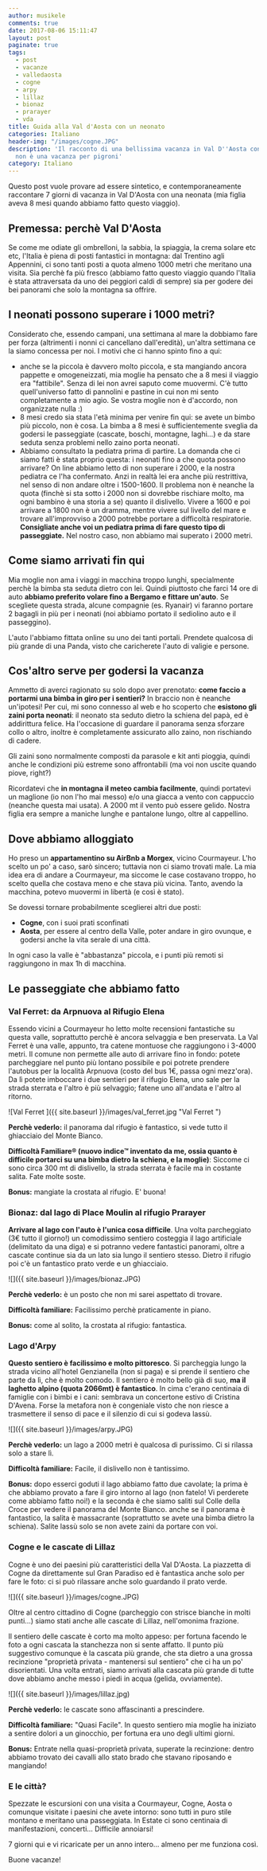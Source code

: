 ```yaml
---
author: musikele
comments: true
date: 2017-08-06 15:11:47
layout: post
paginate: true
tags:
  - post
  - vacanze
  - valledaosta
  - cogne
  - arpy
  - lillaz
  - bionaz
  - prarayer
  - vda
title: Guida alla Val d'Aosta con un neonato
categories: Italiano
header-img: "/images/cogne.JPG"
description: 'Il racconto di una bellissima vacanza in Val D''Aosta con una neonata:
  non è una vacanza per pigroni'
category: Italiano
---
```

Questo post vuole provare ad essere sintetico, e contemporaneamente raccontare 7 giorni di vacanza in Val D'Aosta con una neonata (mia figlia aveva 8 mesi quando abbiamo fatto questo viaggio).

## Premessa: perchè Val D'Aosta

Se come me odiate gli ombrelloni, la sabbia, la spiaggia, la crema solare etc etc, l'Italia è piena di posti fantastici in montagna: dal Trentino agli Appennini, ci sono tanti posti a quota almeno 1000 metri che meritano una visita. Sia perchè fa più fresco (abbiamo fatto questo viaggio quando l'Italia è stata attraversata da uno dei peggiori caldi di sempre) sia per godere dei bei panorami che solo la montagna sa offrire.

## I neonati possono superare i 1000 metri?

Considerato che, essendo campani, una settimana al mare la dobbiamo fare per forza (altrimenti i nonni ci cancellano dall'eredità), un'altra settimana ce la siamo concessa per noi. I motivi che ci hanno spinto fino a qui:

* anche se la piccola è davvero molto piccola, e sta mangiando ancora pappette e omogeneizzati, mia moglie ha pensato che a 8 mesi il viaggio era "fattibile". Senza di lei non avrei saputo come muovermi. C'è tutto quell'universo fatto di pannolini e pastine in cui non mi sento completamente a mio agio. Se vostra moglie non è d'accordo, non organizzate nulla :)
* 8 mesi credo sia stata l'età minima per venire fin qui: se avete un bimbo più piccolo, non è cosa. La bimba a 8 mesi è sufficientemente sveglia da godersi le passeggiate (cascate, boschi, montagne, laghi...) e da stare seduta senza problemi nello zaino porta neonati.
* Abbiamo consultato la pediatra prima di partire. La domanda che ci siamo fatti è stata proprio questa: i neonati fino a che quota possono arrivare? On line abbiamo letto di non superare i 2000, e la nostra pediatra ce l'ha confermato. Anzi in realtà lei era anche più restrittiva, nel senso di non andare oltre i 1500-1600. Il problema non è neanche la quota (finchè si sta sotto i 2000 non si dovrebbe rischiare molto, ma ogni bambino è una storia a se) quanto il dislivello. Vivere a 1600 e poi arrivare a 1800 non è un dramma, mentre vivere sul livello del mare e trovare all'improvviso a 2000 potrebbe portare a difficoltà respiratorie. **Consigliate anche voi un pediatra prima di fare questo tipo di passeggiate.** Nel nostro caso, non abbiamo mai superato i 2000 metri. 

## Come siamo arrivati fin qui

Mia moglie non ama i viaggi in macchina troppo lunghi, specialmente perchè la bimba sta seduta dietro con lei. Quindi piuttosto che farci 14 ore di auto **abbiamo preferito volare fino a Bergamo e fittare un'auto**. Se scegliete questa strada, alcune compagnie (es. Ryanair) vi faranno portare 2 bagagli in più per i neonati (noi abbiamo portato il sediolino auto e il passeggino).

L'auto l'abbiamo fittata online su uno dei tanti portali. Prendete qualcosa di più grande di una Panda, visto che caricherete l'auto di valigie e persone.

## Cos'altro serve per godersi la vacanza

Ammetto di averci ragionato su solo dopo aver prenotato: **come faccio a portarmi una bimba in giro per i sentieri?** In braccio non è neanche un'ipotesi! Per cui, mi sono connesso al web e ho scoperto che **esistono gli zaini porta neonati**: il neonato sta seduto dietro la schiena del papà, ed è addirittura felice. Ha l'occasione di guardare il panorama senza sforzare collo o altro, inoltre è completamente assicurato allo zaino, non rischiando di cadere.

Gli zaini sono normalmente composti da parasole e kit anti pioggia, quindi anche le condizioni più estreme sono affrontabili (ma voi non uscite quando piove, right?)

Ricordatevi che **in montagna il meteo cambia facilmente**, quindi portatevi un maglione (io non l'ho mai messo) e/o una giacca a vento con cappuccio (neanche questa mai usata). A 2000 mt il vento può essere gelido. Nostra figlia era sempre a maniche lunghe e pantalone lungo, oltre al cappellino.

## Dove abbiamo alloggiato

Ho preso un **appartamentino su AirBnb a Morgex**, vicino Courmayeur. L'ho scelto un po' a caso, sarò sincero; tuttavia non ci siamo trovati male. La mia idea era di andare a Courmayeur, ma siccome le case costavano troppo, ho scelto quella che costava meno e che stava più vicina. Tanto, avendo la macchina, potevo muovermi in libertà (e così è stato).

Se dovessi tornare probabilmente sceglierei altri due posti:

* **Cogne**, con i suoi prati sconfinati
* **Aosta**, per essere al centro della Valle, poter andare in giro ovunque, e godersi anche la vita serale di una città.

In ogni caso la valle è "abbastanza" piccola, e i punti più remoti si raggiungono in max 1h di macchina.

## Le passeggiate che abbiamo fatto

### Val Ferret: da Arpnuova al Rifugio Elena

Essendo vicini a Courmayeur ho letto molte recensioni fantastiche su questa valle, soprattutto perchè è ancora selvaggia e ben preservata. La Val Ferret è una valle, appunto, tra catene montuose che raggiungono i 3-4000 metri. Il comune non permette alle auto di arrivare fino in fondo: potete parcheggiare nel punto più lontano possibile e poi potrete prendere l'autobus per la località Arpnuova (costo del bus 1€, passa ogni mezz'ora). Da lì potete imboccare i due sentieri per il rifugio Elena, uno sale per la strada sterrata e l'altro è più selvaggio; fatene uno all'andata e l'altro al ritorno.

![Val Ferret ]({{ site.baseurl }}/images/val_ferret.jpg "Val Ferret ")

**Perchè vederlo:** il panorama dal rifugio è fantastico, si vede tutto il ghiacciaio del Monte Bianco.

**Difficoltà Familiare® (nuovo indice™ inventato da me, ossia quanto è difficile portarci su una bimba dietro la schiena, e la moglie)**: Siccome ci sono circa 300 mt di dislivello, la strada sterrata è facile ma in costante salita. Fate molte soste.

**Bonus:** mangiate la crostata al rifugio. E' buona!

### Bionaz: dal lago di Place Moulin al rifugio Prarayer

**Arrivare al lago con l'auto è l'unica cosa difficile**. Una volta parcheggiato (3€ tutto il giorno!) un comodissimo sentiero costeggia il lago artificiale (delimitato da una diga) e si potranno vedere fantastici panorami, oltre a cascate continue sia da un lato sia lungo il sentiero stesso. Dietro il rifugio poi c'è un fantastico prato verde e un ghiacciaio.

![]({{ site.baseurl }}/images/bionaz.JPG)

**Perchè vederlo:** è un posto che non mi sarei aspettato di trovare.

**Difficoltà familiare:** Facilissimo perchè praticamente in piano.

**Bonus:** come al solito, la crostata al rifugio: fantastica.

### Lago d'Arpy

**Questo sentiero è facilissimo e molto pittoresco**. Si parcheggia lungo la strada vicino all'hotel Genzianella (non si paga) e si prende il sentiero che parte da lì, che è molto comodo. Il sentiero è molto bello già di suo, **ma il laghetto alpino (quota 2066mt) è fantastico**. In cima c'erano centinaia di famiglie con i bimbi e i cani: sembrava un concertone estivo di Cristina D'Avena. Forse la metafora non è congeniale visto che non riesce a trasmettere il senso di pace e il silenzio di cui si godeva lassù.

![]({{ site.baseurl }}/images/arpy.JPG)

**Perchè vederlo:** un lago a 2000 metri è qualcosa di purissimo. Ci si rilassa solo a stare lì.

**Difficoltà familiare:** Facile, il dislivello non è tantissimo.

**Bonus:** dopo esserci goduti il lago abbiamo fatto due cavolate; la prima è che abbiamo provato a fare il giro intorno al lago (non fatelo! Vi perderete come abbiamo fatto noi!) e la seconda è che siamo saliti sul Colle della Croce per vedere il panorama del Monte Bianco. anche se il panorama è fantastico, la salita è massacrante (soprattutto se avete una bimba dietro la schiena). Salite lassù solo se non avete zaini da portare con voi.

### Cogne e le cascate di Lillaz

Cogne è uno dei paesini più caratteristici della Val D'Aosta. La piazzetta di Cogne da direttamente sul Gran Paradiso ed è fantastica anche solo per fare le foto: ci si può rilassare anche solo guardando il prato verde.

![]({{ site.baseurl }}/images/cogne.JPG)

Oltre al centro cittadino di Cogne (parcheggio con strisce bianche in molti punti...) siamo stati anche alle cascate di Lillaz, nell'omonima frazione.

Il sentiero delle cascate è corto ma molto appeso: per fortuna facendo le foto a ogni cascata la stanchezza non si sente affatto. Il punto più suggestivo comunque è la cascata più grande, che sta dietro a una grossa recinzione "proprietà privata - mantenersi sul sentiero" che ci ha un po' disorientati. Una volta entrati, siamo arrivati alla cascata più grande di tutte dove abbiamo anche messo i piedi in acqua (gelida, ovviamente).

![]({{ site.baseurl }}/images/lillaz.jpg)

**Perchè vederlo:** le cascate sono affascinanti a prescindere.

**Difficoltà familiare:** "Quasi Facile". In questo sentiero mia moglie ha iniziato a sentire dolori a un ginocchio, per fortuna era uno degli ultimi giorni.

**Bonus:** Entrate nella quasi-proprietà privata, superate la recinzione: dentro abbiamo trovato dei cavalli allo stato brado che stavano riposando e mangiando!

### E le città?

Spezzate le escursioni con una visita a Courmayeur, Cogne, Aosta o comunque visitate i paesini che avete intorno: sono tutti in puro stile montano e meritano una passeggiata. In Estate ci sono centinaia di manifestazioni, concerti... Difficile annoiarsi!

7 giorni qui e vi ricaricate per un anno intero... almeno per me funziona così.

Buone vacanze!